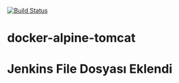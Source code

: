 [![Build Status](https://travis-ci.org/ozkanaykut/docker-alpine-tomcat.svg?branch=master)](https://travis-ci.org/ozkanaykut/docker-alpine-tomcat)

# docker-alpine-tomcat

# Jenkins File Dosyası Eklendi

#
